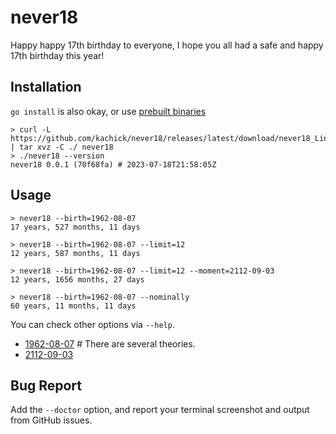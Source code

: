 # never18

Happy happy 17th birthday to everyone, I hope you all had a safe and happy 17th birthday this year!

## Installation

`go install` is also okay, or use [prebuilt binaries](https://github.com/kachick/never18/releases)

```console
> curl -L https://github.com/kachick/never18/releases/latest/download/never18_Linux_x86_64.tar.gz | tar xvz -C ./ never18
> ./never18 --version
never18 0.0.1 (70f68fa) # 2023-07-18T21:58:05Z
```

## Usage

```console
> never18 --birth=1962-08-07
17 years, 527 months, 11 days

> never18 --birth=1962-08-07 --limit=12
12 years, 587 months, 11 days

> never18 --birth=1962-08-07 --limit=12 --moment=2112-09-03
12 years, 1656 months, 27 days

> never18 --birth=1962-08-07 --nominally
60 years, 11 months, 11 days
```

You can check other options via `--help`.

- [1962-08-07](https://en.wikipedia.org/wiki/Nobita_Nobi) # There are several theories.
- [2112-09-03](https://en.wikipedia.org/wiki/Doraemon_(character))

## Bug Report

Add the `--doctor` option, and report your terminal screenshot and output from GitHub issues.
